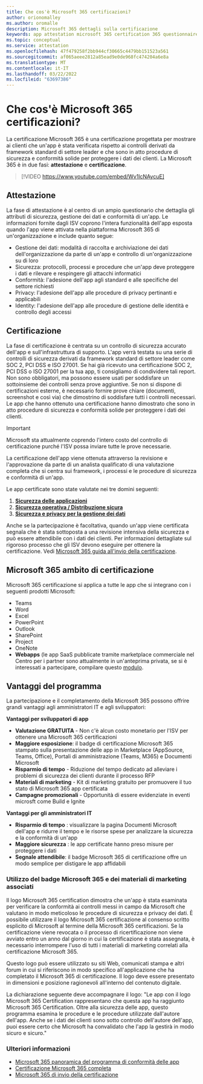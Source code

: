 ```yaml
---
title: Che cos'è Microsoft 365 certificazioni?
author: orionomalley
ms.author: oromalle
description: Microsoft 365 dettagli sulla certificazione
keywords: app attestation microsoft 365 certification 365 questionnaire appSource
ms.topic: conceptual
ms.service: attestation
ms.openlocfilehash: 47f479258f2bb944cf30665c4479bb151523a561
ms.sourcegitcommit: af065aeee2812a85ead9e0de968fc474204a6e8a
ms.translationtype: MT
ms.contentlocale: it-IT
ms.lasthandoff: 03/22/2022
ms.locfileid: "63697386"
---
```

# <a name="what-is-microsoft-365-certification"></a>Che cos'è Microsoft 365 certificazioni?

La certificazione Microsoft 365 è una certificazione progettata per mostrare ai clienti che un'app è stata verificata rispetto ai controlli derivati da framework standard di settore leader e che sono in atto procedure di sicurezza e conformità solide per proteggere i dati dei clienti. La Microsoft 365 è in due fasi: **attestazione** e **certificazione**.

>[!VIDEO https://www.youtube.com/embed/Wv1lcNAycuE]


## <a name="attestation"></a>Attestazione

La fase di attestazione è al centro di un ampio questionario che dettaglia gli attributi di sicurezza, gestione dei dati e conformità di un'app. Le informazioni fornite dagli ISV coprono l'intera funzionalità dell'app esposta quando l'app viene attivata nella piattaforma Microsoft 365 di un'organizzazione e include quanto segue:

- Gestione dei dati: modalità di raccolta e archiviazione dei dati dell'organizzazione da parte di un'app e controllo di un'organizzazione su di loro
- Sicurezza: protocolli, processi e procedure che un'app deve proteggere i dati e rilevare e respingere gli attacchi informatici
- Conformità: l'adesione dell'app agli standard e alle specifiche del settore richiesti
- Privacy: l'adesione dell'app alle procedure di privacy pertinanti e applicabili
- Identity: l'adesione dell'app alle procedure di gestione delle identità e controllo degli accessi


## <a name="certification"></a>Certificazione

La fase di certificazione è centrata su un controllo di sicurezza accurato dell'app e sull'infrastruttura di supporto. L'app verrà testata su una serie di controlli di sicurezza derivati da framework standard di settore leader come SOC 2, PCI DSS e ISO 27001. Se hai già ricevuto una certificazione SOC 2, PCI DSS o ISO 27001 per la tua app, ti consigliamo di condividere tali report. Non sono obbligatori, ma possono essere usati per soddisfare un sottoinsieme dei controlli senza prove aggiuntive. Se non si dispone di certificazioni esterne, è necessario fornire prove chiare (documenti, screenshot e così via) che dimostrino di soddisfare tutti i controlli necessari. Le app che hanno ottenuto una certificazione hanno dimostrato che sono in atto procedure di sicurezza e conformità solide per proteggere i dati dei clienti. 

> [!IMPORTANT]
> Microsoft sta attualmente coprendo l'intero costo del controllo di certificazione purché l'ISV possa inviare tutte le prove necessarie.

La certificazione dell'app viene ottenuta attraverso la revisione e l'approvazione da parte di un analista qualificato di una valutazione completa che si centra sui framework, i processi e le procedure di sicurezza e conformità di un'app. 

Le app certificate sono state valutate nei tre domini seguenti:
1.  [**Sicurezza delle applicazioni**]( https://docs.microsoft.com/microsoft-365-app-certification/docs/certification-submission-guide#application-security)
1.  [**Sicurezza operativa / Distribuzione sicura**]( https://docs.microsoft.com/microsoft-365-app-certification/docs/certification-submission-guide#operational-security)
1.  [**Sicurezza e privacy per la gestione dei dati**]( https://docs.microsoft.com/microsoft-365-app-certification/docs/certification-submission-guide#data-handling-security-and-privacy)

Anche se la partecipazione è facoltativa, quando un'app viene certificata segnala che è stata sottoposta a una revisione intensiva della sicurezza e può essere attendibile con i dati dei clienti. Per informazioni dettagliate sul rigoroso processo che gli ISV devono eseguire per ottenere la certificazione. Vedi [Microsoft 365 guida all'invio della certificazione](https://docs.microsoft.com/microsoft-365-app-certification/docs/certification-submission-guide).

## <a name="microsoft-365-certification-scope"></a>Microsoft 365 ambito di certificazione

Microsoft 365 certificazione si applica a tutte le app che si integrano con i seguenti prodotti Microsoft:
- Teams
- Word
- Excel
- PowerPoint
- Outlook
- SharePoint
- Project
- OneNote
- **Webapps** (le app SaaS pubblicate tramite marketplace commerciale nel Centro per i partner sono attualmente in un'anteprima privata, se si è interessati a partecipare, compilare questo [modulo](https://forms.microsoft.com/Pages/ResponsePage.aspx?id=v4j5cvGGr0GRqy180BHbR3Om82jEdWlAkFiVJRhmM_xUQkY0SjVVOVVLR0RUN0RYNlRWMDRTSjVQRy4u).

## <a name="program-benefits"></a>Vantaggi del programma
La partecipazione e il completamento della Microsoft 365 possono offrire grandi vantaggi agli amministratori IT e agli sviluppatori:

**Vantaggi per sviluppatori di app**
-   **Valutazione GRATUITA** - Non c'è alcun costo monetario per l'ISV per ottenere una Microsoft 365 certificazioni
-   **Maggiore esposizione**: il badge di certificazione Microsoft 365 stampato sulla presentazione delle app in Marketplace (AppSource, Teams, Office), Portali di amministrazione (Teams, M365) e Documenti Microsoft
-   **Risparmio di tempo** - Riduzione del tempo dedicato ad alleviare i problemi di sicurezza dei clienti durante il processo RFP 
- **Materiali di marketing** - Kit di marketing gratuito per promuovere il tuo stato di Microsoft 365 app certificata
- **Campagne promozionali** - Opportunità di essere evidenziate in eventi microsft come Build e Ignite

**Vantaggi per gli amministratori IT**
- **Risparmio di tempo** : visualizzare la pagina Documenti Microsoft dell'app e ridurre il tempo e le risorse spese per analizzare la sicurezza e la conformità di un'app 
-   **Maggiore sicurezza** : le app certificate hanno preso misure per proteggere i dati 
-   **Segnale attendibile**: il badge Microsoft 365 di certificazione offre un modo semplice per distigare le app affidabili


### <a name="using-the-microsoft-365-badge-and-associated-marketing-materials"></a>Utilizzo del badge Microsoft 365 e dei materiali di marketing associati
Il logo Microsoft 365 certification dimostra che un'app è stata esaminata per verificare la conformità ai controlli messi in campo da Microsoft che valutano in modo meticoloso le procedure di sicurezza e privacy dei dati. È possibile utilizzare il logo Microsoft 365 certificazione al consenso scritto esplicito di Microsoft al termine della Microsoft 365 certificazioni. Se la certificazione viene revocata o il processo di ricertificazione non viene avviato entro un anno dal giorno in cui la certificazione è stata assegnata, è necessario interrompere l'uso di tutti i materiali di marketing correlati alla certificazione Microsoft 365. 

Questo logo può essere utilizzato su siti Web, comunicati stampa e altri forum in cui si riferiscono in modo specifico all'applicazione che ha completato il Microsoft 365 di certificazione. Il logo deve essere presentato in dimensioni e posizione ragionevoli all'interno del contenuto digitale. 

La dichiarazione seguente deve accompagnare il logo: "Le app con il logo Microsoft 365 Certification rappresentano che questa app ha raggiunto Microsoft 365 Certification. Oltre alla sicurezza delle app, questo programma esamina le procedure e le procedure utilizzate dall'autore dell'app. Anche se i dati dei clienti sono sotto controllo dell'autore dell'app, puoi essere certo che Microsoft ha convalidato che l'app la gestirà in modo sicuro e sicuro."


### <a name="learn-more"></a>Ulteriori informazioni
* [Microsoft 365 panoramica del programma di conformità delle app](~/overview.md)  
* [Certificazione Microsoft 365 completa](~/docs/certification.md)  
* [Microsoft 365 di invio della certificazione](~/docs/certification-submission-guide.md)


